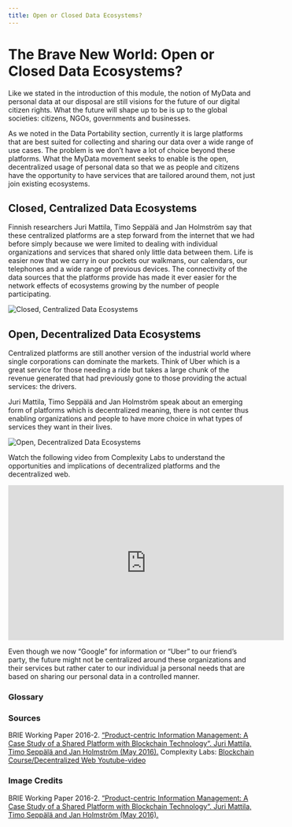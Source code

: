 ```yaml
---
title: Open or Closed Data Ecosystems?
---
```

# The Brave New World: Open or Closed Data Ecosystems?

Like we stated in the introduction of this module, the notion of MyData and personal data at our disposal are still visions for the future of our digital citizen rights. What the future will shape up to be is up to the global societies: citizens, NGOs, governments and businesses. 

As we noted in the Data Portability section, currently it is large platforms that are best suited for collecting and sharing our data over a wide range of use cases. The problem is we don’t have a lot of choice beyond these platforms. What the MyData movement seeks to enable is the open, decentralized usage of personal data so that we as people and citizens have the opportunity to have services that are tailored around them, not just join existing ecosystems.  

## Closed, Centralized Data Ecosystems

Finnish researchers Juri Mattila, Timo Seppälä and Jan Holmström say that these centralized platforms are a step forward from the internet that we had before simply because we were limited to dealing with individual organizations and services that shared only little data between them. Life is easier now that we carry in our pockets our walkmans, our calendars, our telephones and a wide range of previous devices. The connectivity of the data sources that the platforms provide has made it ever easier for the network effects of ecosystems growing by the number of people participating. 

![Closed, Centralized Data Ecosystems](http://digirights.info/img/3waveplatform.png)

## Open, Decentralized Data Ecosystems

Centralized platforms are still another version of the industrial world where single corporations can dominate the markets. Think of Uber which is a great service for those needing a ride but takes a large chunk of the revenue generated that had previously gone to those providing the actual services: the drivers. 

Juri Mattila, Timo Seppälä and Jan Holmström speak about an emerging form of platforms which is decentralized meaning, there is not center thus enabling organizations and people to have more choice in what types of services they want in their lives. 

![Open, Decentralized Data Ecosystems](http://digirights.info/img/4waveplatforms.png)

Watch the following video from Complexity Labs to understand the opportunities and implications of decentralized platforms and the decentralized web. 

<iframe width="560" height="315" src="https://www.youtube.com/embed/mXiiL5Rui8M" frameborder="0" allow="autoplay; encrypted-media" allowfullscreen></iframe>

Even though we now “Google” for information or “Uber” to our friend’s party, the future might not be centralized around these organizations and their services but rather cater to our individual ja personal needs that are based on sharing our personal data in a controlled manner. 

### Glossary

### Sources

BRIE Working Paper 2016-2. [“Product-centric Information Management: A Case Study of a Shared Platform with Blockchain Technology“. Juri Mattila, Timo Seppälä and Jan Holmström (May 2016).](http://www.brie.berkeley.edu/wp-content/uploads/2015/02/Mattila-Sepp%C3%A4l%C3%A4-Holmstr%C3%B6m-2016-Product-centric-Information-Management.pdf)
Complexity Labs: [Blockchain Course/Decentralized Web Youtube-video](https://www.youtube.com/watch?v=mXiiL5Rui8M&list=PLsJWgOB5mIMDMyCcZSwSKin2XPJRYI9Ya&index=5)

### Image Credits

BRIE Working Paper 2016-2. [“Product-centric Information Management: A Case Study of a Shared Platform with Blockchain Technology“. Juri Mattila, Timo Seppälä and Jan Holmström (May 2016).](http://www.brie.berkeley.edu/wp-content/uploads/2015/02/Mattila-Sepp%C3%A4l%C3%A4-Holmstr%C3%B6m-2016-Product-centric-Information-Management.pdf)

